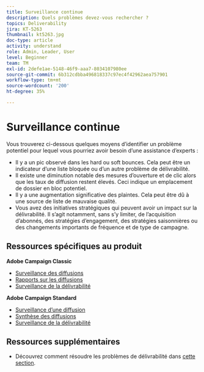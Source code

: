 ```yaml
---
title: Surveillance continue
description: Quels problèmes devez-vous rechercher ?
topics: Deliverability
jira: KT-5263
thumbnail: kt5263.jpg
doc-type: article
activity: understand
role: Admin, Leader, User
level: Beginner
team: TM
exl-id: 2defe1ae-5148-46f9-aaa7-8034107980ee
source-git-commit: 6b312cdbba496818337c97ec4f42962aea757901
workflow-type: tm+mt
source-wordcount: '200'
ht-degree: 35%

---
```


# Surveillance continue

Vous trouverez ci-dessous quelques moyens d’identifier un problème potentiel pour lequel vous pourriez avoir besoin d’une assistance d’experts :

* Il y a un pic observé dans les hard ou soft bounces. Cela peut être un indicateur d’une liste bloquée ou d’un autre problème de délivrabilité.
* Il existe une diminution notable des mesures d’ouverture et de clic alors que les taux de diffusion restent élevés. Ceci indique un emplacement de dossier en bloc potentiel.
* Il y a une augmentation significative des plaintes. Cela peut être dû à une source de liste de mauvaise qualité.
* Vous avez des initiatives stratégiques qui peuvent avoir un impact sur la délivrabilité. Il s’agit notamment, sans s’y limiter, de l’acquisition d’abonnés, des stratégies d’engagement, des stratégies saisonnières ou des changements importants de fréquence et de type de campagne.

## Ressources spécifiques au produit

**Adobe Campaign Classic**

* [Surveillance des diffusions](https://experienceleague.adobe.com/docs/campaign-classic/using/sending-messages/monitoring-deliveries/about-delivery-monitoring.html?lang=fr-FR)
* [Rapports sur les diffusions](https://experienceleague.adobe.com/docs/campaign-classic/using/reporting/reports-on-deliveries/delivery-reports.html?lang=fr)
* [Surveillance de la délivrabilité](https://experienceleague.adobe.com/docs/campaign-classic/using/sending-messages/deliverability-management/monitoring-deliverability.html?lang=fr-FR)

**Adobe Campaign Standard**

* [Surveillance d’une diffusion](https://experienceleague.adobe.com/docs/campaign-standard/using/testing-and-sending/monitoring-messages/monitoring-a-delivery.html?lang=fr-FR)
* [Synthèse des diffusions](https://experienceleague.adobe.com/docs/campaign-standard/using/reporting/list-of-reports/delivery-summary.html)
* [Surveillance de la délivrabilité](https://experienceleague.adobe.com/docs/campaign-standard/using/testing-and-sending/managing-deliverability/monitor-deliverability.html?lang=fr-FR#testing-and-sending)

## Ressources supplémentaires

* Découvrez comment résoudre les problèmes de délivrabilité dans [cette section](/help/additional-resources/troubleshooting.md).
